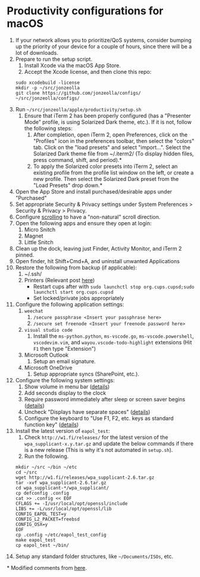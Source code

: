 # Productivity configurations for macOS
1.  If your network allows you to prioritize/QoS systems, consider bumping up the priority of your device for a couple of hours, since there will be a lot of downloads.
1.  Prepare to run the setup script.
    1.  Install Xcode via the macOS App Store.
    1.  Accept the Xcode license, and then clone this repo:
    ```
    sudo xcodebuild -license
    mkdir -p ~/src/jonzeolla
    git clone https://github.com/jonzeolla/configs/ ~/src/jonzeolla/configs/
    ```
1.  Run `~/src/jonzeolla/apple/productivity/setup.sh`
    1.  Ensure that iTerm 2 has been properly configured (has a "Presenter Mode" profile, is using Solarized Dark theme, etc.).  If it is not, follow the following steps:
        1.  After completion, open iTerm 2, open Preferences, click on the "Profiles" icon in the preferences toolbar, then select the "colors" tab. Click on the "load presets" and select "import...". Select the Solarized Dark theme file from ~/.iterm2/ (To display hidden files, press command, shift, and period).\*
        1.  To apply the Solarized color presets into iTerm 2, select an existing profile from the profile list window on the left, or create a new profile. Then select the Solarized Dark preset from the "Load Presets" drop down.\*
1.  Open the App Store and install purchased/desirable apps under "Purchased"
1.  Set appropriate Security & Privacy settings under System Preferences > Security & Privacy > Privacy.
1.  Configure [scrolling](https://support.apple.com/kb/ph25291?locale=en_US) to have a "non-natural" scroll direction.
1.  Open the following apps and ensure they open at login:
    1.  Micro Snitch
    1.  Magnet
    1.  Little Snitch
1.  Clean up the dock, leaving just Finder, Activity Monitor, and iTerm 2 pinned.
1.  Open finder, hit Shift+Cmd+A, and uninstall unwanted Applications
1.  Restore the following from backup (if applicable):
    1.  ~/.ssh/
    1.  Printers (Relevant post [here](https://discussions.apple.com/thread/2775350?tstart=0))
        - Restart cups after with `sudo launchctl stop org.cups.cupsd;sudo launchctl start org.cups.cupsd`
        - Set locked/private jobs appropriately
1.  Configure the following application settings:
    1.  `weechat`
        1.  `/secure passphrase <Insert your passphrase here>`
        1.  `/secure set freenode <Insert your freenode password here>`
    1.  `visual studio code`
        1.  Install the `ms-python.python`, `ms-vscode.go`, `ms-vscode.powershell`, `vscodevim.vim`, and `wayou.vscode-todo-highlight` extensions (Hit `F1` then type "Extension")
    1.  Microsoft Outlook
        1.  Setup an email signature.
    1.  Microsoft OneDrive
        1.  Setup appropriate syncs (SharePoint, etc.).
1.  Configure the following system settings:
    1.  Show volume in menu bar ([details](http://apple.stackexchange.com/a/151589))
    1.  Add seconds display to the clock
    1.  Require password immediately after sleep or screen saver begins ([details](https://support.apple.com/kb/PH18669?locale=en_US))
    1.  Uncheck "Displays have separate spaces" ([details](http://www.imore.com/how-span-window-between-two-displays-mavericks))
    1.  Configure the keyboard to "Use F1, F2, etc. keys as standard function key" ([details](https://support.apple.com/en-us/HT204436))
1.  Install the latest version of `eapol_test`:
    1. Check `http://w1.fi/releases/` for the latest version of the `wpa_supplicant-x.y.tar.gz` and update the below commands if there is a new release (This is why it's not automated in `setup.sh`).
    1. Run the following.
    ```
    mkdir ~/src ~/bin ~/etc
    cd ~/src
    wget http://w1.fi/releases/wpa_supplicant-2.6.tar.gz
    tar -xvf wpa_supplicant-2.6.tar.gz
    cd wpa_supplicant-*/wpa_supplicant/
    cp defconfig .config
    cat >> .config << EOF
    CFLAGS += -I/usr/local/opt/openssl/include
    LIBS += -L/usr/local/opt/openssl/lib
    CONFIG_EAPOL_TEST=y
    CONFIG_L2_PACKET=freebsd
    CONFIG_OSX=y
    EOF
    cp .config ~/etc/eapol_test_config 
    make eapol_test
    cp eapol_test ~/bin/
    ```
1.  Setup any standard folder structures, like `~/Documents/ISOs`, etc.

\* Modified comments from [here](https://github.com/altercation/solarized/tree/master/iterm2-colors-solarized).

